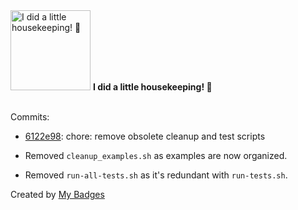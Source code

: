 <img src="https://my-badges.github.io/my-badges/chore-commit.png" alt="I did a little housekeeping! 🧹" title="I did a little housekeeping! 🧹" width="128">
<strong>I did a little housekeeping! 🧹</strong>
<br><br>

Commits:

- <a href="https://github.com/mmichie/m28/commit/6122e98ecccc11babc67252088aaad661fd03704">6122e98</a>: chore: remove obsolete cleanup and test scripts

- Removed `cleanup_examples.sh` as examples are now organized.
- Removed `run-all-tests.sh` as it's redundant with `run-tests.sh`.


Created by <a href="https://github.com/my-badges/my-badges">My Badges</a>